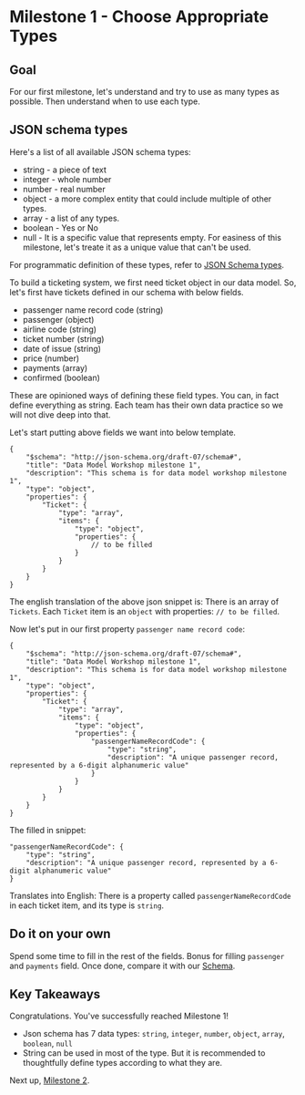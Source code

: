 # Milestone 1 - Choose Appropriate Types

## Goal
For our first milestone, let's understand and try to use as many types as possible. Then understand when to use each type.

## JSON schema types

Here's a list of all available JSON schema types:
* string - a piece of text
* integer - whole number
* number - real number
* object - a more complex entity that could include multiple of other types.
* array - a list of any types.
* boolean - Yes or No
* null - It is a specific value that represents empty. For easiness of this milestone, let's treate it as a unique value that can't be used.

For programmatic definition of these types, refer to [JSON Schema types](https://json-schema.org/understanding-json-schema/reference/type.html#type-specific-keywords).

To build a ticketing system, we first need ticket object in our data model. So, let's first have tickets defined in our schema with below fields. 

* passenger name record code (string)
* passenger (object)
* airline code (string)
* ticket number (string)
* date of issue (string)
* price (number)
* payments (array)
* confirmed (boolean)

These are opinioned ways of defining these field types. You can, in fact define everything as string. Each team has their own data practice so we will not dive deep into that.


Let's start putting above fields we want into below template.
```
{
    "$schema": "http://json-schema.org/draft-07/schema#",
    "title": "Data Model Workshop milestone 1",
    "description": "This schema is for data model workshop milestone 1",
    "type": "object",
    "properties": {
        "Ticket": {
            "type": "array",
            "items": {
                "type": "object",
                "properties": {
                    // to be filled
                }
            }
        }
    }
}
```

The english translation of the above json snippet is: There is an array of `Tickets`. Each `Ticket` item is an `object` with properties: `// to be filled`.

Now let's put in our first property `passenger name record code`:

```
{
    "$schema": "http://json-schema.org/draft-07/schema#",
    "title": "Data Model Workshop milestone 1",
    "description": "This schema is for data model workshop milestone 1",
    "type": "object",
    "properties": {
        "Ticket": {
            "type": "array",
            "items": {
                "type": "object",
                "properties": {
                    "passengerNameRecordCode": {
                        "type": "string",
                        "description": "A unique passenger record, represented by a 6-digit alphanumeric value"
                    }
                }
            }
        }
    }
}
```

The filled in snippet:
```
"passengerNameRecordCode": {
    "type": "string",
    "description": "A unique passenger record, represented by a 6-digit alphanumeric value"
}
```
Translates into English: There is a property called `passengerNameRecordCode` in each ticket item, and its type is `string`.

## Do it on your own
Spend some time to fill in the rest of the fields. Bonus for filling `passenger` and `payments` field. Once done, compare it with our [Schema](./uni_configuration/milestone1-schema.json).

## Key Takeaways

Congratulations. You've successfully reached Milestone 1!

* Json schema has 7 data types: `string`, `integer`, `number`, `object`, `array`, `boolean`, `null`
* String can be used in most of the type. But it is recommended to thoughtfully define types according to what they are.

Next up, [Milestone 2](README-Milestone2.md).